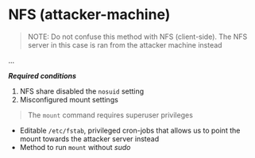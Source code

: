 # NFS (attacker-machine)

> NOTE: Do not confuse this method with NFS (client-side). The NFS server in this case is ran from the attacker machine instead

...



_**Required conditions**_

1. NFS share disabled the `nosuid` setting
2. Misconfigured mount settings&#x20;

> The `mount` command requires superuser privileges

* Editable `/etc/fstab`, privileged cron-jobs that allows us to point the mount towards the attacker server instead
* Method to run `mount` without _sudo_

